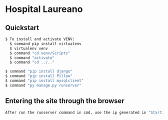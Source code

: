 # Hospital Laureano


## Quickstart
```bash
$ To install and activate VENV:
  $ command pip install virtualenv
  $ virtualenv venv
  $ command "cd venv/Scripts"
  $ command "activate"
  $ command "cd ../.."

$ command "pip install django"
$ command "pip install Pillow"
$ command "pip install mysqlclient"
$ command "py manage.py runserver"
```
## Entering the site through the browser
```bash
After run the runserver command in cmd, use the ip generated in "Starting development server at: " and put in browser 
```
